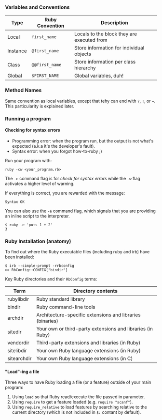 ### Variables and Conventions

| Type     | Ruby Convention | Description                                |
|----------|-----------------|--------------------------------------------|
| Local    | `first_name`    | Locals to the block they are executed from |
| Instance | `@first_name`   | Store information for individual objects   |
| Class    | `@@first_name`  | Store information per class hierarchy      |
| Global   | `$FIRST_NAME`   | Global variables, duh!                     |

### Method Names

Same convention as local variables, except that tehy can end with `?`, `!`, or
`=`. This particularity is explained later.

### Running a program

#### Checking for syntax errors

* Programming error: when the program run, but the output is not what's expected
  (a.k.a it's the developer's fault).
* Syntax error: when you forgot how-to-ruby ;)

Run your program with:

    ruby -cw <your_program.rb>

The `-c` command flag is for *check for syntax errors* while the `-w` flag
activates a higher level of warning.

If everything is correct, you are rewarded with the message:

    Syntax OK

You can also use the `-e` command flag, which signals that you are providing an
inline script to the interpreter.

    $ ruby -e 'puts 1 + 2'
    3

### Ruby Installation (anatomy)

To find out where the Ruby executable files (including ruby and irb) have been
installed:

    $ irb --simple-prompt -rrbconfig
    >> RbConfig::CONFIG["bindir"]

Key Ruby directories and their `RbConfig` terms:

| Term        | Directory contents                                         |
|-------------|------------------------------------------------------------|
| rubylibdir  | Ruby standard library                                      |
| bindir      | Ruby command-line tools                                    |
| archdir     | Architecture-specific extensions and libraries (binaries)  |
| sitedir     | Your own or third-party extensions and libraries (in Ruby) |
| vendordir   | Third-party extensions and libraries (in Ruby)             |
| sitelibdir  | Your own Ruby language extensions (in Ruby)                |
| sitearchdir | Your own Ruby language extensions (in C)                   |

#### "Load"-ing a file

Three ways to have Ruby loading a file (or a feature) outside of your main
program:

1.  Using `load` so that Ruby read/execute the file passed in parameter.
2.  Using `require` to get a feature loaded (e.g. `require "scanf"`).
3.  Using `require_relative` to load features by searching relative to the
    current directory (which is not included in `$:` contant by default).
